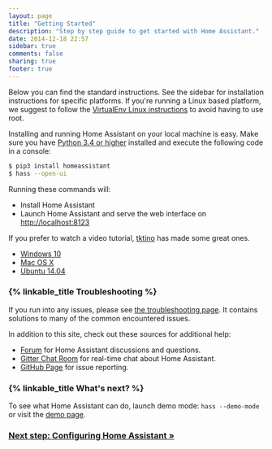 ```yaml
---
layout: page
title: "Getting Started"
description: "Step by step guide to get started with Home Assistant."
date: 2014-12-18 22:57
sidebar: true
comments: false
sharing: true
footer: true
---
```


Below you can find the standard instructions. See the sidebar for installation instructions for specific platforms. If you're running a Linux based platform, we suggest to follow the [VirtualEnv Linux instructions] to avoid having to use root.

[Virtualenv Linux instructions]: /getting-started/installation-virtualenv/

Installing and running Home Assistant on your local machine is easy. Make sure you have [Python 3.4 or higher](https://www.python.org/downloads/) installed and execute the following code in a console:

```bash
$ pip3 install homeassistant
$ hass --open-ui
```

Running these commands will:

 - Install Home Assistant
 - Launch Home Assistant and serve the web interface on [http://localhost:8123](http://localhost:8123)

If you prefer to watch a video tutorial, [tktino](https://github.com/tktino) has made some great ones.

 - [Windows 10](https://www.youtube.com/watch?v=X27eVvuqwnY)
 - [Mac OS X](https://www.youtube.com/watch?v=hej6ipN86ls)
 - [Ubuntu 14.04](https://www.youtube.com/watch?v=SXaAG1lGNH0)

### {% linkable_title Troubleshooting %}

If you run into any issues, please see [the troubleshooting page](/getting-started/troubleshooting/). It contains solutions to many of the common encountered issues.

In addition to this site, check out these sources for additional help:

 - [Forum](https://community.home-assistant.io) for Home Assistant discussions and questions.
 - [Gitter Chat Room](https://gitter.im/home-assistant/home-assistant) for real-time chat about Home Assistant.
 - [GitHub Page](https://github.com/home-assistant/home-assistant/issues) for issue reporting.

### {% linkable_title What's next? %}

To see what Home Assistant can do, launch demo mode: `hass --demo-mode` or visit the [demo page](/demo).

### [Next step: Configuring Home Assistant &raquo;](/getting-started/configuration/)
